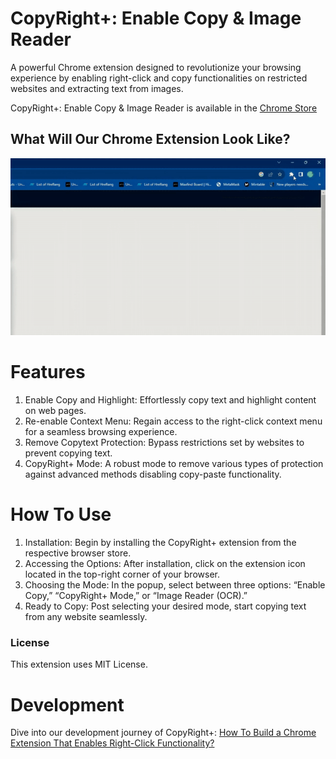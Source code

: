 # CopyRight+: Enable Copy & Image Reader

A powerful Chrome extension designed to revolutionize your browsing experience by enabling right-click and copy functionalities on restricted websites and extracting text from images.

CopyRight+: Enable Copy & Image Reader is available in the [Chrome Store](https://chrome.google.com/webstore/detail/copyright%20-enable-right-c/pkoccklolohdacbfooifnpebakpbeipc)

## What Will Our Chrome Extension Look Like?

![Chrome Extension Preview](./docs/Google-Chrome-Extension-Preview.gif)

# Features

1. Enable Copy and Highlight: Effortlessly copy text and highlight content on web pages.
2. Re-enable Context Menu: Regain access to the right-click context menu for a seamless browsing experience.
3. Remove Copytext Protection: Bypass restrictions set by websites to prevent copying text.
4. CopyRight+ Mode: A robust mode to remove various types of protection against advanced methods disabling copy-paste functionality.

# How To Use

1. Installation: Begin by installing the CopyRight+ extension from the respective browser store.
2. Accessing the Options: After installation, click on the extension icon located in the top-right corner of your browser.
3. Choosing the Mode: In the popup, select between three options: “Enable Copy,” “CopyRight+ Mode,” or “Image Reader (OCR).”
4. Ready to Copy: Post selecting your desired mode, start copying text from any website seamlessly.

### License
This extension uses MIT License.

# Development

Dive into our development journey of CopyRight+: [How To Build a Chrome Extension That Enables Right-Click Functionality?](https://technomare.com/build-extension-that-enables-right-click-function)

